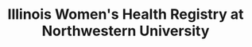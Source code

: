 ---
title: Illinois Women's Health Registry at Northwestern University
description: The Women's Health Research Institute created the Illinois Women's Health Registry in order to address the underrepresentation of women in scientific and clinical research studies.  For women who join the Registry, we offer you the opportunity to participate in important research impacting women's health.  For investigators, we facilitate the recruitment of women for approved studies. Follow the links above for more information. 
logo: http://www.feinberg.northwestern.edu/communications/images/NM.jpg
url: http://www.womenshealth.northwestern.edu/programs/illinois-womens-health-registry
---